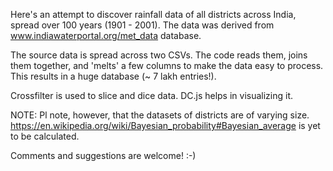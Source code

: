 Here's an attempt to discover rainfall data of all districts across India, spread over 100 years (1901 - 2001). The data was derived from www.indiawaterportal.org/met_data database.

The source data is spread across two CSVs. The code reads them, joins them together, and 'melts' a few columns to make the data easy to process. This results in a huge database (~ 7 lakh entries!).

Crossfilter is used to slice and dice data. DC.js helps in visualizing it.

NOTE: Pl note, however, that the datasets of districts are of varying size. https://en.wikipedia.org/wiki/Bayesian_probability#Bayesian_average is yet to be calculated.

Comments and suggestions are welcome! :-)
